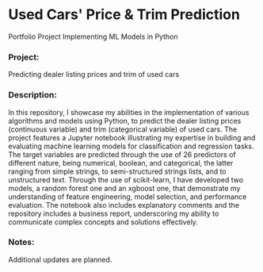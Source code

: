 # Used Cars' Price & Trim Prediction
Portfolio Project Implementing ML Models in Python

### Project: 
Predicting dealer listing prices and trim of used cars

### Description: 
In this repository, I showcase my abilities in the implementation of various algorithms and models using Python, to predict the dealer listing prices (continuous variable) and trim (categorical variable) of used cars. The project features a Jupyter notebook illustrating my expertise in building and evaluating machine learning models for classification and regression tasks. The target variables are predicted through the use of 26 predictors of different nature, being numerical, boolean, and categorical, the latter ranging from simple strings, to semi-structured strings lists, and to unstructured text. Through the use of scikit-learn, I have developed two models, a random forest one and an xgboost one, that demonstrate my understanding of feature engineering, model selection, and performance evaluation. The notebook also includes explanatory comments and the repository includes a business report, underscoring my ability to communicate complex concepts and solutions effectively.

### Notes:
Additional updates are planned.
